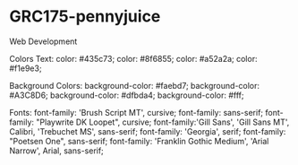 # GRC175-pennyjuice

Web Development

Colors Text:
color: #435c73;
color: #8f6855;
color: #a52a2a;
color: #f1e9e3;

Background Colors:
background-color: #faebd7;
background-color: #A3C8D6;
background-color: #dfbda4;
background-color: #fff;

Fonts:
font-family: 'Brush Script MT', cursive;
font-family: sans-serif;
font-family: "Playwrite DK Loopet", cursive;
font-family:'Gill Sans', 'Gill Sans MT', Calibri, 'Trebuchet MS', sans-serif;
font-family: 'Georgia', serif;
font-family: "Poetsen One", sans-serif;
font-family: 'Franklin Gothic Medium', 'Arial Narrow', Arial, sans-serif;
